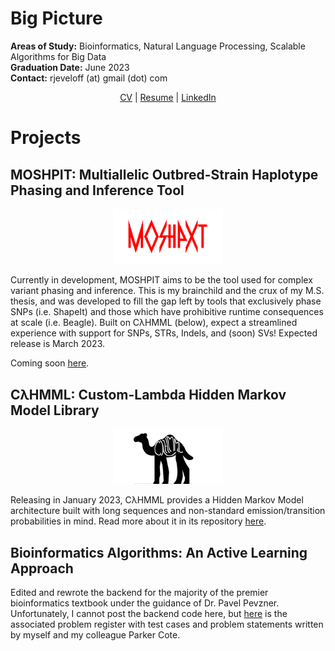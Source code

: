 # Big Picture
**Areas of Study:** Bioinformatics, Natural Language Processing, Scalable Algorithms for Big Data \
**Graduation Date:** June 2023 \
**Contact:** rjeveloff (at) gmail (dot) com

<p align="center">
<a href="resources/CV.pdf">CV</a> | <a href="resource/resume.pdf">Resume</a> | <a href="https://www.linkedin.com/in/rjeveloff/">LinkedIn</a>
</p>

# Projects

## MOSHPIT: Multiallelic Outbred-Strain Haplotype Phasing and Inference Tool

<p align="center">
  <img width="35%" src="resources/mosh.png">
</p>

Currently in development, MOSHPIT aims to be the tool used for complex variant phasing and inference. This is my brainchild and the crux of my M.S. thesis, and was developed to fill the gap left by tools that exclusively phase SNPs (i.e. ShapeIt) and those which have prohibitive runtime consequences at scale (i.e. Beagle). Built on CλHMML (below), expect a streamlined experience with support for SNPs, STRs, Indels, and (soon) SVs! Expected release is March 2023.

Coming soon [here](https://github.com/gymrek-lab/MOSHPIT).

## CλHMML: Custom-Lambda Hidden Markov Model Library

<p align="center">
  <img width="35%" src="resources/cahmml.png">
</p>

Releasing in January 2023, CλHMML provides a Hidden Markov Model architecture built with long sequences and non-standard emission/transition probabilities in mind. Read more about it in its repository [here](https://github.com/gymrek-lab/CAHHML).

## Bioinformatics Algorithms: An Active Learning Approach

Edited and rewrote the backend for the majority of the premier bioinformatics textbook under the guidance of Dr. Pavel Pevzner. Unfortunately, I cannot post the backend code here, but [here](https://github.com/rjeveloff/BA_problemregister) is the associated problem register with test cases and problem statements written by myself and my colleague Parker Cote.
